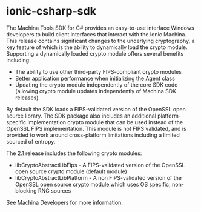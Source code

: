 # ionic-csharp-sdk
The Machina Tools SDK for C# provides an easy-to-use interface Windows developers to build client interfaces that interact with the Ionic Machina. This release contains significant changes to the underlying cryptography, a key feature of which is the ability to dynamically load the crypto module. Supporting a dynamically loaded crypto module offers several benefits including:

* The ability to use other third-party FIPS-compliant crypto modules
* Better application performance when initializing the Agent class
* Updating the crypto module independently of the core SDK code (allowing crypto module updates independently of Machina SDK releases).

By default the SDK loads a FIPS-validated version of the OpenSSL open source library. The SDK package also includes an additional platform-specific implementation crypto module that can be used instead of the OpenSSL FIPS implementation. This module is not FIPS validated, and is provided to work around cross-platform limitations including a limited sourced of entropy.

The 2.1 release includes the following crypto modules:

* libCryptoAbstractLibFips - A FIPS-validated version of the OpenSSL open source crypto module (default module)
* libCryptoAbstractLibPlatform - A non FIPS-validated version of the OpenSSL open source crypto module which uses OS specific, non-blocking RNG sources

See Machina Developers for more information.
